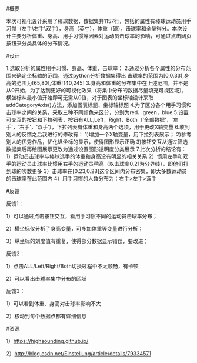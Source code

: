 #概要

本次可视化设计采用了棒球数据，数据集共1157行，包括的属性有棒球运动员用手习惯（左手\右手\双手），身高（英寸），体重（磅），击球率和全垒得分。本次设计主要分析体重、身高、用手习惯等因素对运动员击球率的影响，可通过点击网页按钮来分类具体的分布情况。


#设计

1.选取分析的属性用手习惯、身高、体重、击球率；
2.通过分析各个属性的分布范围来确定坐标轴的范围，通过python分析数据集得出
击球率的范围为[0,0.33),身高的范围为[65,80],体重[140,245]
3.身高和体重的分布集中在上述范围，并不是从0开始，为了达到更好的可视化效果（将集中分布的数据尽量填充可视区域），横坐标从最小值开始即可无需从0值，对于图表的坐标轴设计采取addCategoryAxis()方法，添加图表标题、坐标轴标题
4.为了区分各个用手习惯和击球率之间的关系，采取三种不同颜色来区分，分别为red，green，blue
5.设置可交互的按钮和下拉列表，按钮有ALL,Left，Right，Both（'全部数据'，'左手'，‘右手’，‘双手’），下拉列表有体重和身高两个选项，用于更改X轴变量
6.收到别人的反馈之后我进行的修改有：
1)增加一个X轴变量，用下拉列表展示；
2)参考别人的优秀作品，优化纵坐标的显示，使得图形显示正确
3)按钮交互从通过筛选数据集后再绘图展示更改为通过设置图形透明度分类展示
7.此次分析的结论有：
1）运动员击球率与棒球选手的体重和身高没有明显的相关关系
2）惯用左手和双手的运动员击球率比惯用右手的运动员稍高（以击球率0.21为分界线），即他们打到球的次数更多
3）击球率在[0.23,0.28]这个区间内分布密集，即大多数运动员的击球率在此范围内
4）用手习惯的人数分布为：右手>左手>双手


#反馈

反馈1：

1）可以通过点击按钮交互，看用手习惯不同的运动员击球率分布；

2）横坐标仅分析了身高变量，可多加体重等变量进行分析；

3）纵坐标的刻度值有重复，使得部分数据显示错误，要改进；

反馈2：

1）点击ALL/Left/Right/Both切换过程中不太顺畅，有卡顿

2）可以看出击球率集中分布的区域

反馈3：

1）可以看到体重、身高对击球率影响不大

2）移动到每个数据点都有详细信息


#资源

1）https://highsounding.github.io/

2）http://blog.csdn.net/Einstellung/article/details/79334571
